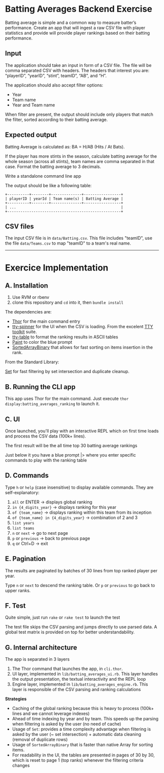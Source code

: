 # Batting Averages Backend Exercise

Batting average is simple and a common way to measure batter’s performance.
Create an app that will ingest a raw CSV file with player statistics and
provide will provide player rankings based on their batting performance.

## Input

The application should take an input in form of a CSV file. The file will be
comma separated CSV with headers. The headers that interest you are: “playerID”,
“yearID”, “stint”, teamID”, “AB”, and “H”.

The application should also accept filter options:
- Year
- Team name
- Year and Team name

When filter are present, the output should include only players that match
the filter, sorted according to their batting average.


## Expected output

Batting Average is calculated as: BA = H/AB (Hits / At Bats).

If the player has more stints in the season, calculate batting average for the
whole season (across all stints), team names are comma separated in that case.
Format the batting average to 3 decimals.

Write a standalone command line app

The output should be like a following table:

```
+----------+--------+--------------+-----------------+
| playerID | yearId | Team name(s) | Batting Average |
+----------+--------+--------------+-----------------+
| ...                                                |
+----------------------------------------------------+
```


## CSV files

The input CSV file is in `data/Batting.csv`. This file includes "teamID", use the
file `data/Teams.csv` to map "teamID" to a team's real name.

---

# Exercice Implementation

## A. Installation

1. Use RVM or rbenv
2. clone this repository and `cd` into it, then `bundle install`

The dependencies are:

+ [Thor](http://whatisthor.com/) for the main command entry
+ [tty-spinner](https://github.com/piotrmurach/tty-spinner) for the UI when the CSV is loading. From the excelent [TTY toolkit](https://ttytoolkit.org/) suite.
+ [tty-table](https://github.com/piotrmurach/tty-table) to format the ranking results in ASCII tables
+ [Paint](https://github.com/janlelis/paint) to color the blue prompt
+ [SortedArrayBinary](https://github.com/ledestin/sorted_array_binary) that allows for fast sorting on items insertion in the rank.

From the Standard Library:

[Set](https://ruby-doc.org/stdlib-2.7.1/libdoc/set/rdoc/Set.html) for fast filtering by set intersection and duplicate cleanup.

## B. Running the CLI app

This app uses Thor for the main command. Just execute `thor display:batting_averages_ranking` to launch it.

## C. UI

Once launched, you'll play with an interactive REPL which on first time loads and process the CSV data (100k+ lines).

The first result will be the all time top 30 batting average rankings

Just below it you have a blue prompt |> where you enter specific commands to play with the ranking table

## D. Commands

Type `h` or `help` (case insensitive) to display available commands. They are self-explanatory:

1. `all` or ENTER -> displays global ranking
2. `in {4_digits_year}` -> displays ranking for this year
3. `of {team_name}` -> displays ranking within this team from its inception
4. `of {team_name} in {4_digits_year}` -> combination of 2 and 3
5. `list years`
6. `list teams`
7. `n` or `next` -> go to next page
8. `p` or `previous` -> back to previous page
9. `q` or Ctrl+D -> exit

## E. Pagination

The results are paginated by batches of 30 lines from top ranked player per year.

Type `n` or `next` to descend the ranking table. Or `p` or `previous` to go back to upper ranks.

## F. Test

Quite simple, just run `rake` or `rake test` to launch the test

The test file skips the CSV parsing and jumps directly to use parsed data. A global test matrix is provided on top for better understandability.

## G. Internal architecture

The app is separated in 3 layers

1. The Thor command that launches the app, in `cli.thor`.
2. UI layer, implemented in `lib/batting_averages_ui.rb`. This layer handles the output presentation, the textual interactivity and the REPL loop
3. Engine layer, implemented in `lib/batting_averages_engine.rb`. This layer is responsible of the CSV parsing and ranking calculations

**Strategies**

+ Caching of the global ranking because this is heavy to process (100k+ lines and we cannot leverage indexes)
+ Ahead of time indexing by year and by team. This speeds up the parsing when filtering is asked by the user (no need of cache)
+ Usage of `Set`: provides a time complexity advantage when filtering is asked by the user (~ set intersection) + automatic data cleaning (removal of duplicate rows)
+ Usage of `SortedArrayBinary` that is faster than native Array for sorting items.
+ For readability in the UI, the tables are presented in pages of 30 by 30, which is reset to page 1 (top ranks) whenever the filtering criteria changes

